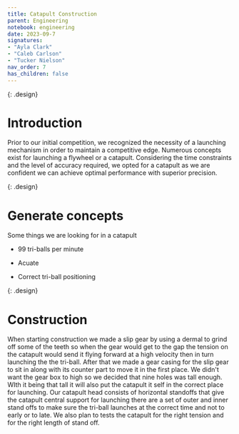 ```yaml
---
title: Catapult Construction  
parent: Engineering
notebook: engineering
date: 2023-09-7
signatures:
- "Ayla Clark"
- "Caleb Carlson"
- "Tucker Nielson"
nav_order: 7
has_children: false
---
```


 {: .design}
# Introduction 

Prior to our initial competition, we recognized the necessity of a launching mechanism in order to maintain a competitive edge. Numerous concepts exist for launching a flywheel or a catapult. Considering the time constraints and the level of accuracy required, we opted for a catapult as we are confident we can achieve optimal performance with superior precision. 

{: .design}
# Generate concepts    

Some things we are looking for in a catapult

* 99 tri-balls per minute

 * Acuate 

* Correct tri-ball positioning 

{: .design}
# Construction 

When starting construction we made a slip gear by using a dermal to grind off some of the teeth so when the gear would get to the gap the tension on the catapult would send it flying forward at a high velocity then in turn launching the the tri-ball. After that we made a gear casing for the slip gear to sit in along with its counter part to move it in the first place. We didn't want the gear box to high so we decided that nine holes was tall enough. WIth it being that tall it will also put the catapult it self in the correct place for launching.  Our catapult head consists of horizontal standoffs that give the catapult central support for launching there are a set of outer and inner stand offs to make sure the tri-ball launches at the correct time and not to early or to late. We also plan to tests the catapult for the right tension and for the right length of stand off.
